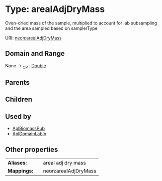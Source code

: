 
# Type: arealAdjDryMass


Oven-dried mass of the sample, multiplied to account for lab subsampling and the area sampled based on samplerType

URI: [neon:arealAdjDryMass](https://data.neonscience.org/arealAdjDryMass)


## Domain and Range

None ->  <sub>OPT</sub> [Double](types/Double.md)

## Parents


## Children


## Used by

 * [AplBiomassPub](AplBiomassPub.md)
 * [AplDomainLabIn](AplDomainLabIn.md)

## Other properties

|  |  |  |
| --- | --- | --- |
| **Aliases:** | | areal adj dry mass |
| **Mappings:** | | neon:arealAdjDryMass |

